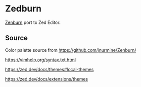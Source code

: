 # Zedburn

[Zenburn](http://kippura.org/zenburnpage) port to Zed Editor.

## Source

Color palette source from https://github.com/jnurmine/Zenburn/

https://vimhelp.org/syntax.txt.html

https://zed.dev/docs/themes#local-themes

https://zed.dev/docs/extensions/themes
